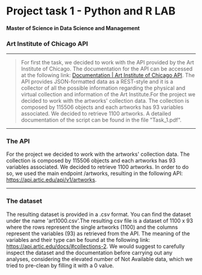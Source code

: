 # Project task 1 - Python and R LAB 

#### Master of Science in Data Science and Management 

### Art Institute of Chicago API

----

>For first the task, we decided to work with the API provided by the Art Institute of Chicago. 
The documentation for the API can be accessed at the following link: [Documentation | Art Institute of Chicago API](https://api.artic.edu/docs/). The API provides JSON-formatted data as a REST-style and it is a collector of all the possible information regarding the physical and virtual collection and information of the Art Institute.For the project we decided to work with the artworks' collection data. The collection is composed by 115506 objects and each artworks has 93 variables associated. We decided to retrieve 1100 artworks. 
A detailed documentation of the script can be found in the file "Task_1.pdf".
----
### The API
For the project we decided to work with the artworks' collection data. The collection is composed by 115506 objects and each artworks has 93 variables associated. We decided to retrieve 1100 artworks. In order to do so, we used the main endpoint /artworks, resulting in the following API: https://api.artic.edu/api/v1/artworks.  


----
### The dataset
The resulting dataset is provided in a .csv format. You can find the dataset under the name 'art1000.csv'.The resulting csv file is a dataset of 1100 x 93 where the rows represent the single artworks (1100) and the columns represent the variables (93) as retrieved from the API. The meaning of the variables and their type can be found at the following link: https://api.artic.edu/docs/#collections-2.
We would suggest to carefully inspect the dataset and the documentation before carrying out any analyses, considering the elevated number of Not Available data, which we tried to pre-clean by filling it with a 0 value.
